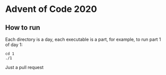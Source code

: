 # Advent of Code 2020

## How to run

Each directory is a day, each executable is a part, for example, to run part 1 of day 1:

```
cd 1
./1
```

Just a pull request
